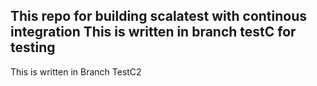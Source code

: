 This repo for building scalatest with continous integration
This is written in branch testC for testing
--------------------------------------------------------
This is written in Branch TestC2
